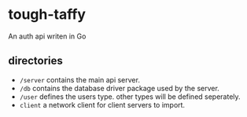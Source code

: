 # tough-taffy

An auth api writen in Go

## directories

- `/server` contains the main api server.
- `/db` contains the database driver package used by the server.
- `/user` defines the users type. other types will be defined seperately.
- `client` a network client for client servers to import.

